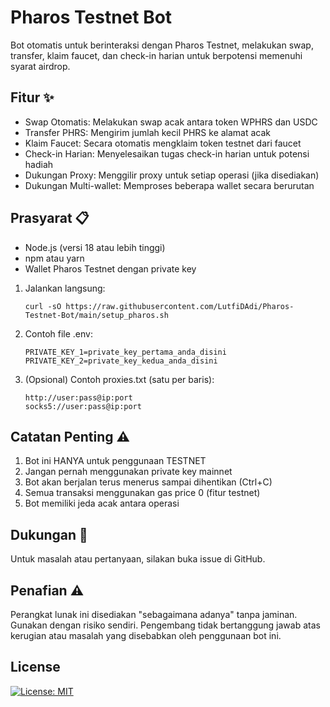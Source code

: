 # Pharos Testnet Bot

Bot otomatis untuk berinteraksi dengan Pharos Testnet, melakukan swap, transfer, klaim faucet, dan check-in harian untuk berpotensi memenuhi syarat airdrop.

## Fitur ✨

- Swap Otomatis: Melakukan swap acak antara token WPHRS dan USDC
- Transfer PHRS: Mengirim jumlah kecil PHRS ke alamat acak
- Klaim Faucet: Secara otomatis mengklaim token testnet dari faucet
- Check-in Harian: Menyelesaikan tugas check-in harian untuk potensi hadiah
- Dukungan Proxy: Menggilir proxy untuk setiap operasi (jika disediakan)
- Dukungan Multi-wallet: Memproses beberapa wallet secara berurutan

## Prasyarat 📋

- Node.js (versi 18 atau lebih tinggi)
- npm atau yarn
- Wallet Pharos Testnet dengan private key

1. Jalankan langsung:
   ```
   curl -sO https://raw.githubusercontent.com/LutfiDAdi/Pharos-Testnet-Bot/main/setup_pharos.sh
   ```
3. Contoh file .env:
   ```
   PRIVATE_KEY_1=private_key_pertama_anda_disini
   PRIVATE_KEY_2=private_key_kedua_anda_disini
   ```
4. (Opsional) Contoh proxies.txt (satu per baris):
   ```
   http://user:pass@ip:port
   socks5://user:pass@ip:port
   ```
## Catatan Penting ⚠️

1. Bot ini HANYA untuk penggunaan TESTNET
2. Jangan pernah menggunakan private key mainnet
3. Bot akan berjalan terus menerus sampai dihentikan (Ctrl+C)
4. Semua transaksi menggunakan gas price 0 (fitur testnet)
5. Bot memiliki jeda acak antara operasi

## Dukungan 💬

Untuk masalah atau pertanyaan, silakan buka issue di GitHub.

## Penafian ⚠️

Perangkat lunak ini disediakan "sebagaimana adanya" tanpa jaminan. Gunakan dengan risiko sendiri. Pengembang tidak bertanggung jawab atas kerugian atau masalah yang disebabkan oleh penggunaan bot ini.

## License
[![License: MIT](https://img.shields.io/badge/License-MIT-yellow.svg)]()
